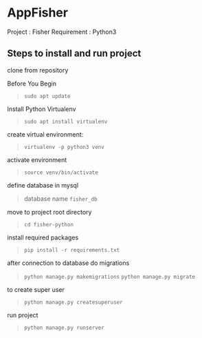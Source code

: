 # AppFisher

Project : Fisher
Requirement : Python3

## Steps to install and run project

clone from repository

Before You Begin
> `sudo apt update`

Install Python Virtualenv
> `sudo apt install virtualenv`

create virtual environment:
> `virtualenv -p python3 venv`

activate environment
> `source venv/bin/activate`

define database in mysql
> database name `fisher_db`

move to project root directory
> `cd fisher-python`

install required packages
> `pip install -r requirements.txt`

after connection to database do migrations
> `python manage.py makemigrations`
> `python manage.py migrate`

to create super user
> `python manage.py createsuperuser`

run project
> `python manage.py runserver`


